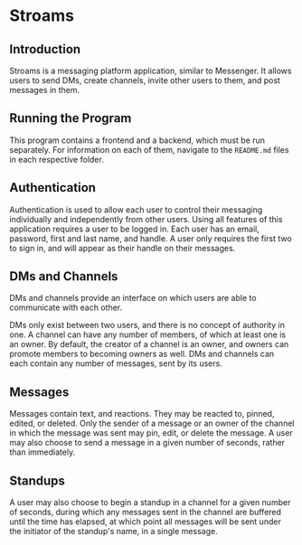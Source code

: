 # Stroams

## Introduction

Stroams is a messaging platform application, similar to Messenger. It allows users to send DMs, create channels, invite other users to them, and post messages in them.

## Running the Program

This program contains a frontend and a backend, which must be run separately. For information on each of them, navigate to the `README.md` files in each respective folder.

## Authentication

Authentication is used to allow each user to control their messaging individually and independently from other users. Using all features of this application requires a user to be logged in. Each user has an email, password, first and last name, and handle. A user only requires the first two to sign in, and will appear as their handle on their messages.

## DMs and Channels

DMs and channels provide an interface on which users are able to communicate with each other.

DMs only exist between two users, and there is no concept of authority in one. A channel can have any number of members, of which at least one is an owner. By default, the creator of a channel is an owner, and owners can promote members to becoming owners as well. DMs and channels can each contain any number of messages, sent by its users.

## Messages

Messages contain text, and reactions. They may be reacted to, pinned, edited, or deleted. Only the sender of a message or an owner of the channel in which the message was sent may pin, edit, or delete the message. A user may also choose to send a message in a given number of seconds, rather than immediately.

## Standups

A user may also choose to begin a standup in a channel for a given number of seconds, during which any messages sent in the channel are buffered until the time has elapsed, at which point all messages will be sent under the initiator of the standup's name, in a single message.

